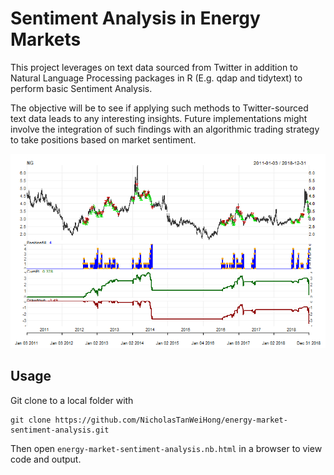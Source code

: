 # Sentiment Analysis in Energy Markets

This project leverages on text data sourced from Twitter in addition to Natural Language Processing packages in R (E.g. qdap and tidytext) to perform basic Sentiment Analysis.

The objective will be to see if applying such methods to Twitter-sourced text data leads to any interesting insights. Future implementations might involve the integration of such findings with an algorithmic trading strategy to take positions based on market sentiment.

<p align="center">
  <img src="https://github.com/NicholasTanWeiHong/algo-trading-with-natgas-futures/blob/master/images/performance.png?raw=true" alt="wordcloud"/>
</p>

## Usage

Git clone to a local folder with

```
git clone https://github.com/NicholasTanWeiHong/energy-market-sentiment-analysis.git
```

Then open ```energy-market-sentiment-analysis.nb.html``` in a browser to view code and output.